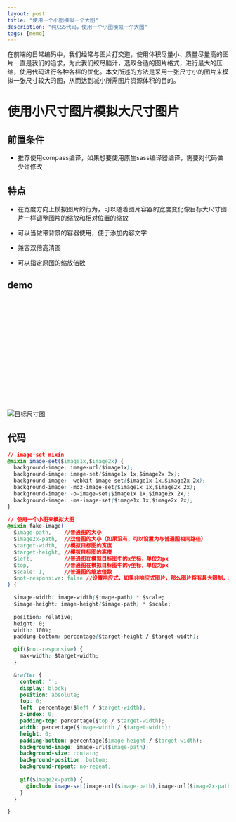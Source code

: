```yaml
---
layout: post
title: "使用一个小图模拟一个大图"
description: "纯CSS代码，使用一个小图模拟一个大图"
tags: [memo]
---
```


在前端的日常编码中，我们经常与图片打交道，使用体积尽量小、质量尽量高的图片一直是我们的追求，为此我们绞尽脑汁，选取合适的图片格式，进行最大的压缩，使用代码进行各种各样的优化。本文所述的方法是采用一张尺寸小的图片来模拟一张尺寸较大的图，从而达到减小所需图片资源体积的目的。

# 使用小尺寸图片模拟大尺寸图片

## 前置条件

- 推荐使用compass编译，如果想要使用原生sass编译器编译，需要对代码做少许修改

## 特点

- 在宽度方向上模拟图片的行为，可以随着图片容器的宽度变化像目标大尺寸图片一样调整图片的缩放和相对位置的缩放

- 可以当做带背景的容器使用，便于添加内容文字

- 兼容双倍高清图

- 可以指定原图的缩放倍数

## demo

<div class="container">
  <div class="fake-image"></div>
  <img src="{{ site.url }}/images/fake-a-large-image/target.png" alt="目标尺寸图">
</div>

<style>
.fake-image {
  height: 0;
  width: 100%;
  padding-bottom: 50%;
  max-width: 1200px;
  position: relative;
}

.fake-image:after {
  content: '';
  display: block;
  position: absolute;
  top: 0;
  left: 33.33333%;
  z-index: 0;
  padding-top: 8.33333%;
  width: 33.33333%;
  height: 0;
  padding-bottom: 33.33333%;
  background-image: url('{{ site.url }}/images/fake-a-large-image/small.png?1489821175');
  background-size: contain;
  background-position: bottom;
  background-repeat: no-repeat;
  background-image: image-set(url('{{ site.url }}/images/fake-a-large-image/small.png?1489821175') 1x);
  background-image: image-set(url('{{ site.url }}/images/fake-a-large-image/small.png?1489821175') 1x, url('{{ site.url }}/images/fake-a-large-image/small.png?1489821175') 2x);
  background-image: -webkit-image-set(url('{{ site.url }}/images/fake-a-large-image/small.png?1489821175') 1x, url('{{ site.url }}/images/fake-a-large-image/small.png?1489821175') 2x);
  background-image: -moz-image-set(url('{{ site.url }}/images/fake-a-large-image/small.png?1489821175') 1x, url('{{ site.url }}/images/fake-a-large-image/small.png?1489821175') 2x);
  background-image: -o-image-set(url('{{ site.url }}/images/fake-a-large-image/small.png?1489821175') 1x, url('{{ site.url }}/images/fake-a-large-image/small.png?1489821175') 2x);
  background-image: -ms-image-set(url('{{ site.url }}/images/fake-a-large-image/small.png?1489821175') 1x, url('{{ site.url }}/images/fake-a-large-image/small.png?1489821175') 2x);
}
</style>


## 代码

```css
// image-set mixin
@mixin image-set($image1x,$image2x) {
  background-image: image-url($image1x);
  background-image: image-set($image1x 1x,$image2x 2x);
  background-image: -webkit-image-set($image1x 1x,$image2x 2x);
  background-image: -moz-image-set($image1x 1x,$image2x 2x);
  background-image: -o-image-set($image1x 1x,$image2x 2x);
  background-image: -ms-image-set($image1x 1x,$image2x 2x);
}

// 使用一个小图来模拟大图
@mixin fake-image(
  $image-path,    //普通图的大小
  $image2x-path,  //双倍图的大小（如果没有，可以设置为与普通图相同路径）
  $target-width,  //模拟目标图的宽度
  $target-height, //模拟目标图的高度
  $left,          //普通图在模拟目标图中的x坐标，单位为px
  $top,           //普通图在模拟目标图中的y坐标，单位为px
  $scale: 1,      //普通图的缩放倍数
  $not-responsive: false //设置响应式，如果非响应式图片，那么图片将有最大限制，即模拟目标图的宽度
) {

  $image-width: image-width($image-path) * $scale;
  $image-height: image-height($image-path) * $scale;
  
  position: relative;
  height: 0;
  width: 100%;
  padding-bottom: percentage($target-height / $target-width);

  @if($not-responsive) {
    max-width: $target-width;
  }

  &:after {
    content: '';
    display: block;
    position: absolute;
    top: 0;
    left: percentage($left / $target-width);
    z-index: 0;
    padding-top: percentage($top / $target-width);
    width: percentage($image-width / $target-width);
    height: 0;
    padding-bottom: percentage($image-height / $target-width);
    background-image: image-url($image-path);
    background-size: contain;
    background-position: bottom;
    background-repeat: no-repeat;
    
    @if($image2x-path) {
      @include image-set(image-url($image-path),image-url($image2x-path));
    }
  }

}
```